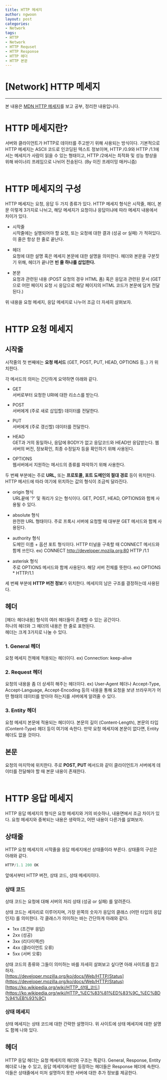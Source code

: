 ```yaml
---
title: HTTP 메세지
author: ngwoon
layout: post
categories:
- Network
tags:
- HTTP
- Network
- HTTP Requset
- HTTP Response
- HTTP 헤더
- HTTP 본문
---
```


# [Network] HTTP 메세지
- - -

본 내용은 [MDN HTTP 메세지](https://developer.mozilla.org/ko/docs/Web/HTTP/Messages)를 보고 공부, 정리한 내용입니다.<br/>


# HTTP 메세지란?

서버와 클라이언트가 HTTP로 데이터를 주고받기 위해 사용되는 방식이다. 기본적으로 HTTP 메세지는 ASCII 코드로 인코딩된 텍스트 정보이며, HTTP /0.9와 HTTP /1.1에서는 메세지가 사람이 읽을 수 있는 형태이고, HTTP /2에서는 최적화 및 성능 향상을 위해 바이너리 프레임으로 나뉘어 전송된다. (By 이진 프레이밍 매커니즘)
<br/><br/>

# HTTP 메세지의 구성

HTTP 메세지는 요청, 응답 두 가지 종류가 있다. HTTP 메세지 형식은 시작줄, 헤더, 본문 이렇게 3가지로 나뉘고, 해당 메세지가 요청이냐 응답이냐에 따라 메세지 내용에서 차이가 있다.

- 시작줄<br/>
    시작줄에는 실행되어야 할 요청, 또는 요청에 대한 결과 (성공 or 실패) 가 적혀있다.
    이 줄은 항상 한 줄로 끝난다.

- 헤더<br/>
    요청에 대한 설명 혹은 메세지 본문에 대한 설명을 의미한다.
    헤더와 본문을 구분짓기 위해, 헤더가 끝나면 **빈 줄 하나를 삽입한다.**
    
- 본문<br/>
    요청과 관련된 내용 (POST 요청의 경우 HTML 폼) 혹은 응답과 관련된 문서 (GET 으로 어떤 페이지 요청 시 응답으로 해당 페이지의 HTML 코드가 본문에 담겨 전달된다.) 

위 내용을 요청 메세지, 응답 메세지로 나누어 조금 더 자세히 살펴보자.
<br/><br/>


# HTTP 요청 메세지

## 시작줄

시작줄의 첫 번째에는 **요청 메서드** (GET, POST, PUT, HEAD, OPTIONS 등..) 가 위치한다.

각 메서드의 의미는 간단하게 요약하면 아래와 같다.

- GET<br/>
    서버로부터 요청한 URI에 대한 리소스를 받는다.

- POST<br/>
    서버에게 (주로 새로 삽입할) 데이터를 전달한다.

- PUT<br/>
    서버에게 (주로 갱신할) 데이터를 전달한다.

- HEAD<br/>
    GET과 거의 동일하나, 응답에 BODY가 없고 응답코드와 HEAD만 응답받는다.
    웹서버의 버전, 정보확인, 최종 수정일자 등을 확인하기 위해 사용된다.

- OPTIONS<br/>
    웹서버에서 지원하는 메서드의 종류를 파악하기 위해 사용한다.

두 번째 부분에는 주로 **URL,** 또는 **프로토콜, 포트 도메인의 절대 경로** 등이 위치한다. HTTP 메서드에 따라 여기에 위치하는 값의 형식이 조금씩 달라진다. 

- origin 형식<br/>
    URL끝에 '?' 및 쿼리가 오는 형식이다. GET, POST, HEAD, OPTIONS와 함께 사용될 수 있다.

- absolute 형식<br/>
    완전한 URL 형태이다. 주로 프록시 서버에 요청할 때 대부분 GET 메서드와 함께 사용된다.

- authority 형식<br/>
    도메인 이름 + 옵션 포트 형식이다. HTTP 터널을 구축할 때 CONNECT 메서드와 함께 쓰인다.
    ex) CONNECT http://developer.mozila.org:80 HTTP /1.1

- asterisk 형식<br/>
    주로 OPTIONS 메서드와 함께 사용된다. 해당 서버 전체를 뜻한다.
    ex) OPTIONS * HTTP/1.1

세 번째 부분에 **HTTP 버전 정보**가 위치한다. 메세지의 남은 구조를 결정하는데 사용된다.
<br/>

## 헤더

[헤더: 헤더내용] 형식의 여러 헤더들이 존재할 수 있는 공간이다.<br/>
하나의 헤더와 그 헤더의 내용은 한 줄로 표현된다.<br/>
헤더는 크게 3가지로 나눌 수 있다.<br/>

### 1. General 헤더

요청 메세지 전체에 적용되는 헤더이다.
ex) Connection: keep-alive

### 2. Request 헤더

요청의 내용을 좀 더 상세히 해주는 헤더이다.
ex) User-Agent 헤더나 Accept-Type, Accept-Language, Accept-Encoding 등의 내용을 통해 요청을 보낸 브라우저가 어떤 형태의 데이터를 받아야 하는지를 서버에게 알려줄 수 있다.

### 3. Entity 헤더

요청 메세지 본문에 적용되는 헤더이다. 본문의 길이 (Content-Length), 본문의 타입 (Content-Type) 헤더 등이 여기에 속한다.
만약 요청 메세지에 본문이 없다면, Entity 헤더도 없을 것이다.
<br/>

## 본문

요청의 마지막에 위치한다. 주로 **POST, PUT** 메서드와 같이 클라이언트가 서버에게 데이터를 전달해야 할 때 본문 내용이 존재한다.
<br/><br/>


# HTTP 응답 메세지

HTTP 응답 메세지의 형식은 요청 메세지와 거의 비슷하나, 내용면에서 조금 차이가 있다. 요청 메세지와 중복되는 내용은 생략하고, 어떤 내용이 다른가를 살펴보자.

## 상태줄

HTTP 요청 메세지의 시작줄을 응답 메세지에선 상태줄이라 부른다. 상태줄의 구성은 아래와 같다.

```jsx
HTTP/1.1 200 OK
```

앞에서부터 HTTP 버전, 상태 코드, 상태 메세지이다.

### 상태 코드

상태 코드는 요청에 대해 서버의 처리 상태 (성공 or 실패) 를 알려준다. 

상태 코드는 세자리로 이루어지며, 가장 왼쪽의 숫자가 응답의 클래스 (어떤 타입의 응답인지) 를 의미한다. 각 클래스가 의미하는 바는 간단하게 아래와 같다.

- 1xx (조건부 응답)
- 2xx (성공)
- 3xx (리다이렉션)
- 4xx (클라이언트 오류)
- 5xx (서버 오류)

상태 코드의 종류와 그들이 의미하는 바를 자세히 살펴보고 싶다면 아래 사이트를 참고하자.<br/>
[https://developer.mozilla.org/ko/docs/Web/HTTP/Status](https://developer.mozilla.org/ko/docs/Web/HTTP/Status)<br/>
[https://ko.wikipedia.org/wiki/HTTP_상태_코드](https://ko.wikipedia.org/wiki/HTTP_%EC%83%81%ED%83%9C_%EC%BD%94%EB%93%9C)

### 상태 메세지

상태 메세지는 상태 코드에 대한 간략한 설명이다. 위 사이트에 상태 메세지에 대한 설명도 함께 나와 있다.
<br/>

## 헤더

HTTP 응답 헤더는 요청 메세지의 헤더와 구조는 똑같다. General, Response, Entity 헤더로 나눌 수 있고, 응답 메세지에서만 등장하는 헤더들은 Response 헤더에 속한다. 이들은 상태줄에서 미처 설명하지 못한 서버에 대한 추가 정보를 제공한다.